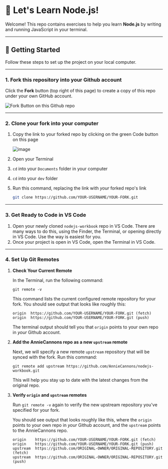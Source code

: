 # 🌟 Let's Learn Node.js!

Welcome! This repo contains exercises to help you learn **Node.js** by writing and running JavaScript in your terminal.

---

## 🚀 Getting Started

Follow these steps to set up the project on your local computer.

---

### 1. Fork this repository into your Github account

Click the **Fork** button (top right of this page) to create a copy of this repo under your own GitHub account.

![Fork Button on this Github repo](https://github.com/user-attachments/assets/91aefc0e-e416-4392-9b8b-31fffafdff0e)

---

### 2. Clone your fork into your computer

1. Copy the link to your forked repo by clicking on the green Code button on this page

    ![image](https://github.com/user-attachments/assets/01f8f297-b1e3-47b9-8947-9c806e0b6db7)


2. Open your Terminal
3. `cd` into your `Documents` folder in your computer
4. `cd` into your `dev` folder
5. Run this command, replacing the link with _your_ forked repo's link

    ```bash
    git clone https://github.com/YOUR-USERNAME/YOUR-FORK.git
    ````

---
   
### 3. Get Ready to Code in VS Code
  1. Open your newly cloned `nodejs-workbook` repo in VS Code. There are many ways to do this, using the Finder, the Terminal, or opening directly in VS Code. Use the way is easiest for you.
  2. Once your project is open in VS Code, open the Terminal in VS Code. 

---

### 4. Set Up Git Remotes 
1. **Check Your Current Remote**

    In the Terminal, run the following command: 
    ```
    git remote -v
    ```
    This command lists the current configured remote repository for your fork.
    You should see output that looks like roughly this:
    ```
    origin  https://github.com/YOUR-USERNAME/YOUR-FORK.git (fetch)
    origin  https://github.com/YOUR-USERNAME/YOUR-FORK.git (push)
    ```
    The terminal output should tell you that `origin` points to your own repo in _your_ Github account.
   
2. **Add the AnnieCannons repo as a new `upstream` remote**
   
     Next, we will specify a new remote `upstream` repository that will be synced with the fork. Run this command:

     ```
     git remote add upstream https://github.com/AnnieCannons/nodejs-workbook.git
     ```

    This will help you stay up to date with the latest changes from the original repo.

3. **Verify `origin` and `upstream` remotes**
   
    Run `git remote -v` again to verify the new upstream repository you've specified for your fork.
    
    You should see output that looks roughly like this, where the `origin` points to your own repo in _your_ Github account, and the `upstream` points to the AnnieCannons repo. 
    ```
    origin    https://github.com/YOUR-USERNAME/YOUR-FORK.git (fetch)
    origin    https://github.com/YOUR-USERNAME/YOUR-FORK.git (push)
    upstream  https://github.com/ORIGINAL-OWNER/ORIGINAL-REPOSITORY.git (fetch)
    upstream  https://github.com/ORIGINAL-OWNER/ORIGINAL-REPOSITORY.git (push)
    ```

